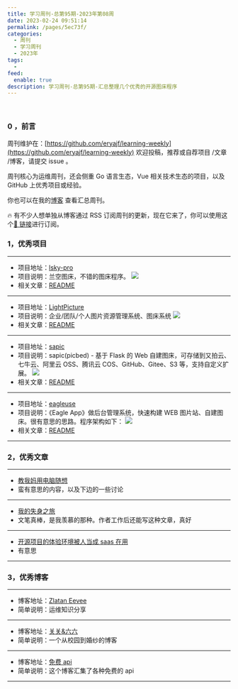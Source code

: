```yaml
---
title: 学习周刊-总第95期-2023年第08周
date: 2023-02-24 09:51:14
permalink: /pages/5ec73f/
categories:
  - 周刊
  - 学习周刊
  - 2023年
tags:
  -
feed:
  enable: true
description: 学习周刊-总第95期-汇总整理几个优秀的开源图床程序
---
```


<br><ArticleTopAd></ArticleTopAd>

### 0 ，前言

周刊维护在：[https://github.com/eryajf/learning-weekly](https://github.com/eryajf/learning-weekly) 欢迎投稿，推荐或自荐项目 /文章 /博客，请提交 issue 。

周刊核心为运维周刊，还会侧重 Go 语言生态，Vue 相关技术生态的项目，以及 GitHub 上优秀项目或经验。

你也可以在我的[博客](https://wiki.eryajf.net/learning-weekly/) 查看汇总周刊。

🔥 有不少人想单独从博客通过 RSS 订阅周刊的更新，现在它来了，你可以使用这个[🔗 链接](https://wiki.eryajf.net/learning-weekly.xml)进行订阅。

### 1，优秀项目

---

- 项目地址：[lsky-pro](https://github.com/lsky-org/lsky-pro)
- 项目说明：兰空图床，不错的图床程序。
  ![](http://t.eryajf.net/imgs/2023/02/1c26de6863eba107.png)
- 相关文章：[README](https://github.com/lsky-org/lsky-pro#readme)

---

- 项目地址：[LightPicture](https://github.com/osuuu/LightPicture)
- 项目说明：企业/团队/个人图片资源管理系统、图床系统
  ![](http://t.eryajf.net/imgs/2023/02/a7e869bf7d9ed412.png)
- 相关文章：[README](https://github.com/osuuu/LightPicture#readme)

---

- 项目地址：[sapic](https://github.com/sapicd/sapic)
- 项目说明：sapic(picbed) - 基于 Flask 的 Web 自建图床，可存储到又拍云、七牛云、阿里云 OSS、腾讯云 COS、GitHub、Gitee、S3 等，支持自定义扩展。
  ![](http://t.eryajf.net/imgs/2023/02/e5b6b5d455f308a5.png)
- 相关文章：[README](https://github.com/sapicd/sapic#readme)

---

- 项目地址：[eagleuse](https://github.com/meetqy/eagleuse)
- 项目说明：《Eagle App》做后台管理系统，快速构建 WEB 图片站、自建图床。很有意思的思路。程序架构如下：
  ![](http://t.eryajf.net/imgs/2023/02/d99f0777c4629596.webp)
- 相关文章：[README](https://github.com/meetqy/eagleuse#readme)

---

### 2，优秀文章

---

- [教我妈用电脑随想](https://v2ex.com/t/913276#reply29)
- 蛮有意思的内容，以及下边的一些讨论

---

- [我的失身之旅](https://eurychen.me/post/my-lost-virginity-trip/)
- 文笔真棒，是我羡慕的那种。作者工作后还能写这种文章，真好

---

- [开源项目的体验环境被人当成 saas 在用](https://v2ex.com/t/916597#;)
- 有意思

---

### 3，优秀博客

---

- 博客地址：[Zlatan Eevee](https://ieevee.com/)
- 简单说明：运维知识分享

---

- 博客地址：[关关&六六](https://www.gmcllp.cn/)
- 简单说明：一个从校园到婚纱的博客

---

- 博客地址：[免费 api](https://api.aa1.cn/)
- 简单说明：这个博客汇集了各种免费的 api

---


<br><ArticleTopAd></ArticleTopAd>

